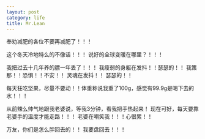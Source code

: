 ```yaml
---
layout: post
category: life
title: Mr.Lean
---
```


奉劝减肥的各位不要再减肥了！！！

这个冬天冷地特么的不像话！！！
说好的全球变暖在哪里？！！！

我把过去十几年养的膘一年丢了！！！
我瘦弱的身躯在发抖！！瑟瑟的！！
我策那！！恐惧！！不安！！
灵魂在发抖！！ 瑟瑟的！！

每天狂吃坚果，尽量不要动！！体重称说我重了100g，感觉有99.9g是喝下去的水！！！

从前辣么帅气地跟我老婆说，等我3分钟，看我把手热起来！
现在可好，每天要靠老婆手的温度才能走路！！！
老婆在嘲笑我！！！心很累！！

万友，你们是怎么胖回去的！！ 我要盘回去！！！

